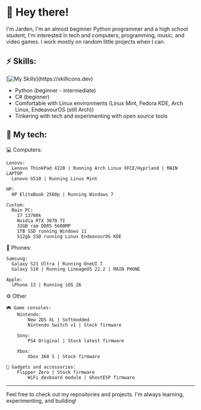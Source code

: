 # 👋 Hey there!
I'm Jarden, I'm an almost beginner Python programmer and a high school student, I'm interested in tech and computers, programming, music, and video games. I work mostly on random little projects when I can.

## ⚡ Skills:

[![My Skills](https://skillicons.dev/icons?i=py,mint,arch,cs,)](https://skillicons.dev)

- Python (beginner - intermediate)
- C# (beginner)
- Comfortable with Linux environments (Linux Mint, Fedora KDE, Arch Linux, EndeavourOS (still Arch))
- Tinkering with tech and experimenting with open source tools


## 📱 My tech:

💻 Computers:

    Lenovo:
      Lenovo ThinkPad X220 | Running Arch Linux XFCE/Hyprland | MAIN LAPTOP
      Lenovo G510 | Running Linux Mint
      
    HP:
      HP EliteBook 2560p | Running Windows 7
  
    Custom: 
      Main PC:
        I7 13700k
        Nvidia RTX 3070 TI
        32GB ram DDR5 5600MP
        1TB SSD running Windows 11
        512gb SSD running Linux EndeavourOS KDE

📱 Phones:

    Samsung:
      Galaxy S21 Ultra | Running OneUI 7
      Galaxy S10 | Running LineageOS 22.2 | MAIN PHONE

    Apple:
      iPhone 13 | Running iOS 26

⚙️ Other

    🎮 Game consoles:
        Nintendo:
            New 2DS XL | Softmodded
            Nintendo Switch v1 | Stock firmware
        
        Sony:
            PS4 Original | Stock latest firmware
        
        Xbox:
            Xbox 360 S | Stock firmware

    📼 Gadgets and accessories:
        Flipper Zero | Stock firmware
            WiFi devboard module | GhostESP firmware
        
---

Feel free to check out my repositories and projects. I'm always learning, experimenting, and building!
<!---
Jardennn/Jardennn is a ✨ special ✨ repository because its `README.md` (this file) appears on your GitHub profile.
You can click the Preview link to take a look at your changes.
--->
